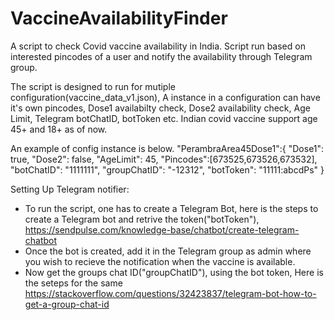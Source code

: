 # VaccineAvailabilityFinder
A script to check Covid vaccine availability in India. Script run based on interested pincodes of a user and notify the availability through Telegram group.


The script is designed to run for mutiple configuration(vaccine_data_v1.json),
A instance in a configuration can have it's own pincodes, Dose1 availabilty check, Dose2 availability check, Age Limit, Telegram botChatID, botToken etc.
Indian covid vaccine support age 45+ and 18+ as of now. 

An example of config instance is below.
"PerambraArea45Dose1":{
		"Dose1": true,
		"Dose2": false,
		"AgeLimit": 45,
		"Pincodes":[673525,673526,673532],
		"botChatID": "1111111",
		"groupChatID": "-12312",
		"botToken": "11111:abcdPs"
	}

Setting Up Telegram notifier:
- To run the script, one has to create a Telegram Bot, here is the steps to create a Telegram bot and retrive the token("botToken"), https://sendpulse.com/knowledge-base/chatbot/create-telegram-chatbot
- Once the bot is created, add it in the Telegram group as admin where you wish to recieve the notification when the vaccine is available.
- Now get the groups chat ID("groupChatID"), using the bot token, Here is the seteps for the same https://stackoverflow.com/questions/32423837/telegram-bot-how-to-get-a-group-chat-id

